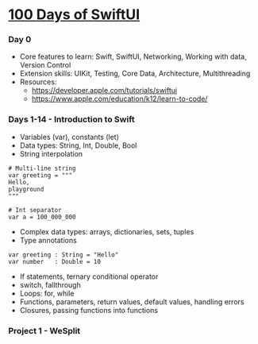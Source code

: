 # [100 Days of SwiftUI](https://www.hackingwithswift.com/100/swiftui)

### Day 0
* Core features to learn: Swift, SwiftUI, Networking, Working with data, Version Control
* Extension skills: UIKit, Testing, Core Data, Architecture, Multithreading
* Resources:
    * https://developer.apple.com/tutorials/swiftui
    * https://www.apple.com/education/k12/learn-to-code/  

### Days 1-14 - Introduction to Swift
* Variables (var), constants (let)
* Data types: String, Int, Double, Bool
* String interpolation

```
# Multi-line string
var greeting = """
Hello,
playground
"""

# Int separator
var a = 100_000_000
```

* Complex data types: arrays, dictionaries, sets, tuples
* Type annotations
```
var greeting : String = "Hello"
var number   : Double = 10
```
* If statements, ternary conditional operator
* switch, fallthrough
* Loops: for, while
* Functions, parameters, return values, default values, handling errors
* Closures, passing functions into functions

### Project 1 - WeSplit
